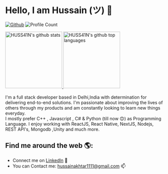 # Hello, I am Hussain (ツ) 👋
[![Github](https://img.shields.io/github/followers/HUSS41N?label=Follow&style=social)](https://github.com/HUSS41N)
![Profile Count](https://komarev.com/ghpvc/?username=HUSS41N) 


<a href="https://github.com/HUSS41N">
  <img height="180em" src="https://github-readme-stats.vercel.app/api?username=HUSS41N&show_icons=true&theme=merko&count_private=true" alt="HUSS41N's github stats" />
  <img height="180em" src="https://github-readme-stats.vercel.app/api/top-langs/?username=HUSS41N&theme=merko&layout=compact" alt="HUSS41N's github top languages" />
</a>
<br/>
<br/>
I'm a full stack developer based in Delhi,India with determination for delivering end-to-end solutions. I'm passionate about improving the lives of others through my products and am constantly looking to learn new things everyday.
<br/>
I mostly prefer C++ , Javascript , C# & Python (till now 😊) as Programming Language. 
I enjoy working with ReactJS, React Native, NextJS, Nodejs, REST API's, Mongodb ,Unity and much more.

## Find me around the web 🌎:
- Connect me on <a href="https://www.linkedin.com/in/md-hussain-baa178136/">LinkedIn</a> 💼
- You can Contact me: hussainakhtar1111@gmail.com 📫
